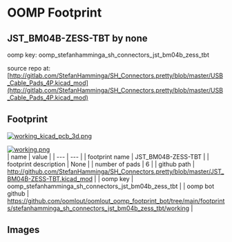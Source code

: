 # OOMP Footprint  
## JST_BM04B-ZESS-TBT  by none  
  
oomp key: oomp_stefanhamminga_sh_connectors_jst_bm04b_zess_tbt  
  
source repo at: [http://gitlab.com/StefanHamminga/SH_Connectors.pretty/blob/master/USB_Cable_Pads_4P.kicad_mod](http://gitlab.com/StefanHamminga/SH_Connectors.pretty/blob/master/USB_Cable_Pads_4P.kicad_mod)  
## Footprint  
  
[![working_kicad_pcb_3d.png](working_kicad_pcb_3d_600.png)](working_kicad_pcb_3d.png)  
  
[![working.png](working_600.png)](working.png)  
| name | value | 
| --- | --- | 
| footprint name | JST_BM04B-ZESS-TBT | 
| footprint description | None | 
| number of pads | 6 | 
| github path | http://github.com/StefanHamminga/SH_Connectors.pretty/blob/master/JST_BM04B-ZESS-TBT.kicad_mod | 
| oomp key | oomp_stefanhamminga_sh_connectors_jst_bm04b_zess_tbt | 
| oomp bot github | https://github.com/oomlout/oomlout_oomp_footprint_bot/tree/main/footprints/stefanhamminga_sh_connectors_jst_bm04b_zess_tbt/working | 
## Images  
